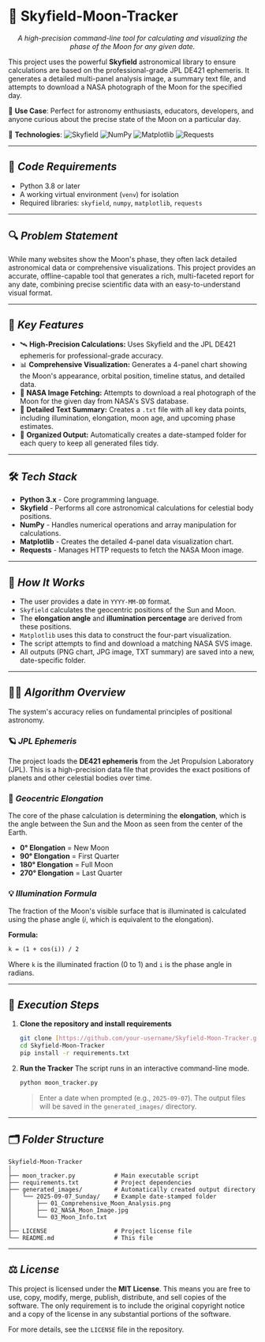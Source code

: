 # 🌙 Skyfield-Moon-Tracker


*<p align="center">A high-precision command-line tool for calculating and visualizing the phase of the Moon for any given date.</p>*

This project uses the powerful **Skyfield** astronomical library to ensure calculations are based on the professional-grade JPL DE421 ephemeris. It generates a detailed multi-panel analysis image, a summary text file, and attempts to download a NASA photograph of the Moon for the specified day.

🔭 **Use Case**: Perfect for astronomy enthusiasts, educators, developers, and anyone curious about the precise state of the Moon on a particular day.

🧠 **Technologies**:
![Skyfield](https://img.shields.io/badge/Skyfield-1.x-blue.svg)
![NumPy](https://img.shields.io/badge/NumPy-1.x-yellow.svg)
![Matplotlib](https://img.shields.io/badge/Matplotlib-3.x-purple.svg)
![Requests](https://img.shields.io/badge/Requests-2.x-brightgreen.svg)

---

## 🦄 _**Code Requirements**_
- Python 3.8 or later
- A working virtual environment (`venv`) for isolation
- Required libraries: `skyfield`, `numpy`, `matplotlib`, `requests`

---

## 🔍 _**Problem Statement**_

While many websites show the Moon's phase, they often lack detailed astronomical data or comprehensive visualizations. This project provides an accurate, offline-capable tool that generates a rich, multi-faceted report for any date, combining precise scientific data with an easy-to-understand visual format.

---

## 🎯 _**Key Features**_

- 🛰️ **High-Precision Calculations:** Uses Skyfield and the JPL DE421 ephemeris for professional-grade accuracy.
- 📊 **Comprehensive Visualization:** Generates a 4-panel chart showing the Moon's appearance, orbital position, timeline status, and detailed data.
- 🚀 **NASA Image Fetching:** Attempts to download a real photograph of the Moon for the given day from NASA's SVS database.
- 📝 **Detailed Text Summary:** Creates a `.txt` file with all key data points, including illumination, elongation, moon age, and upcoming phase estimates.
- 📂 **Organized Output:** Automatically creates a date-stamped folder for each query to keep all generated files tidy.

---

## 🛠️ _**Tech Stack**_
- **Python 3.x** - Core programming language.
- **Skyfield** - Performs all core astronomical calculations for celestial body positions.
- **NumPy** - Handles numerical operations and array manipulation for calculations.
- **Matplotlib** - Creates the detailed 4-panel data visualization chart.
- **Requests** - Manages HTTP requests to fetch the NASA Moon image.

---

## 📌 _**How It Works**_
- The user provides a date in `YYYY-MM-DD` format.
- `Skyfield` calculates the geocentric positions of the Sun and Moon.
- The **elongation angle** and **illumination percentage** are derived from these positions.
- `Matplotlib` uses this data to construct the four-part visualization.
- The script attempts to find and download a matching NASA SVS image.
- All outputs (PNG chart, JPG image, TXT summary) are saved into a new, date-specific folder.

---

## 👨‍🔬 _**Algorithm Overview**_
The system's accuracy relies on fundamental principles of positional astronomy.

### 🪐 _**JPL Ephemeris**_
The project loads the **DE421 ephemeris** from the Jet Propulsion Laboratory (JPL). This is a high-precision data file that provides the exact positions of planets and other celestial bodies over time.

### 📐 _**Geocentric Elongation**_
The core of the phase calculation is determining the **elongation**, which is the angle between the Sun and the Moon as seen from the center of the Earth.
- **0° Elongation** = New Moon
- **90° Elongation** = First Quarter
- **180° Elongation** = Full Moon
- **270° Elongation** = Last Quarter

### 💡 _**Illumination Formula**_
The fraction of the Moon's visible surface that is illuminated is calculated using the phase angle ($i$, which is equivalent to the elongation).

**Formula:**
```latex
k = (1 + cos(i)) / 2
```
Where `k` is the illuminated fraction (0 to 1) and `i` is the phase angle in radians.

---

## 🐉 _**Execution Steps**_

1. **Clone the repository and install requirements**
   ```bash
   git clone [https://github.com/your-username/Skyfield-Moon-Tracker.git](https://github.com/your-username/Skyfield-Moon-Tracker.git)
   cd Skyfield-Moon-Tracker
   pip install -r requirements.txt
   ```

2. **Run the Tracker**
   The script runs in an interactive command-line mode.
   ```bash
   python moon_tracker.py
   ```
   > Enter a date when prompted (e.g., `2025-09-07`). The output files will be saved in the `generated_images/` directory.

---

## 🗂 _**Folder Structure**_
```
Skyfield-Moon-Tracker
│
├── moon_tracker.py           # Main executable script
├── requirements.txt          # Project dependencies
├── generated_images/         # Automatically created output directory
│   └── 2025-09-07_Sunday/    # Example date-stamped folder
│       ├── 01_Comprehensive_Moon_Analysis.png
│       ├── 02_NASA_Moon_Image.jpg
│       └── 03_Moon_Info.txt
│
├── LICENSE                   # Project license file
└── README.md                 # This file
```

---

## ⚖️ _**License**_

This project is licensed under the **MIT License**. This means you are free to use, copy, modify, merge, publish, distribute, and sell copies of the software. The only requirement is to include the original copyright notice and a copy of the license in any substantial portions of the software.

For more details, see the `LICENSE` file in the repository.
